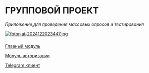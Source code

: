 # ГРУППОВОЙ ПРОЕКТ
*Приложение,для проведения массовых опросов и тестирования*

[![fotor-ai-2024122023447.jpg](https://i.postimg.cc/3JHTYJLb/fotor-ai-2024122023447.jpg)](https://postimg.cc/F1GqxmXj)
###
[Главный модуль](https://github.com/tanyyae45/group-project/blob/main/tg_client)

[Модуль авторизации](https://github.com/tanyyae45/group-project/blob/main/autorization_module)

[Telegram клиент](https://github.com/tanyyae45/group-project/blob/main/tg_client/tg_client.md)

